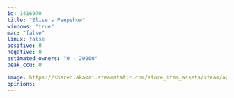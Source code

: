 ```yaml
---
id: 1416970
title: "Elise's Peepshow"
windows: "true"
mac: "false"
linux: false
positive: 0
negative: 0
estimated_owners: "0 - 20000"
peak_ccu: 0

image: https://shared.akamai.steamstatic.com/store_item_assets/steam/apps/1416970/header.jpg?t=1667005594
opinions:
---
```

